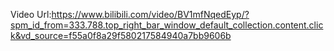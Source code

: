 Video Url:https://www.bilibili.com/video/BV1mfNqedEyp/?spm_id_from=333.788.top_right_bar_window_default_collection.content.click&vd_source=f55a0f8a29f580217584940a7bb9606b

